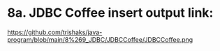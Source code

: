 # 8a. JDBC Coffee insert output link:
https://github.com/trishaks/java-program/blob/main/8%269_JDBC/JDBCCoffee/JDBCCoffee.png
